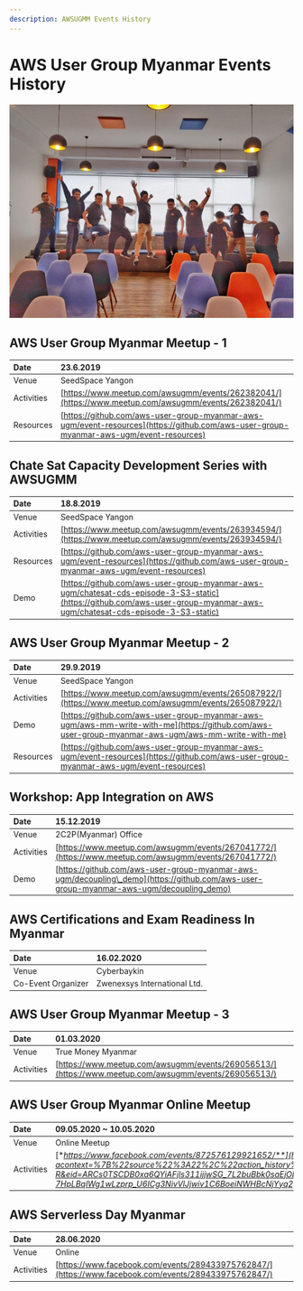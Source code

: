 ```yaml
---
description: AWSUGMM Events History
---
```


# AWS User Group Myanmar Events History

![AWS User Group Myanmar](.gitbook/assets/highres_484143261.jpeg)

## AWS User Group Myanmar Meetup - 1 

| Date | 23.6.2019 |
| :--- | :--- |
| Venue | SeedSpace Yangon |
| Activities | [https://www.meetup.com/awsugmm/events/262382041/](https://www.meetup.com/awsugmm/events/262382041/) |
| Resources | [https://github.com/aws-user-group-myanmar-aws-ugm/event-resources](https://github.com/aws-user-group-myanmar-aws-ugm/event-resources) |

## Chate Sat Capacity Development Series with AWSUGMM

| Date | 18.8.2019 |
| :--- | :--- |
| Venue  | SeedSpace Yangon |
| Activities | [https://www.meetup.com/awsugmm/events/263934594/](https://www.meetup.com/awsugmm/events/263934594/) |
| Resources | [https://github.com/aws-user-group-myanmar-aws-ugm/event-resources](https://github.com/aws-user-group-myanmar-aws-ugm/event-resources) |
| Demo | [https://github.com/aws-user-group-myanmar-aws-ugm/chatesat-cds-episode-3-S3-static](https://github.com/aws-user-group-myanmar-aws-ugm/chatesat-cds-episode-3-S3-static) |

## AWS User Group Myanmar Meetup - 2

| Date | 29.9.2019 |
| :--- | :--- |
| Venue | SeedSpace Yangon |
| Activities | [https://www.meetup.com/awsugmm/events/265087922/](https://www.meetup.com/awsugmm/events/265087922/) |
| Demo | [https://github.com/aws-user-group-myanmar-aws-ugm/aws-mm-write-with-me](https://github.com/aws-user-group-myanmar-aws-ugm/aws-mm-write-with-me) |
| Resources | [https://github.com/aws-user-group-myanmar-aws-ugm/event-resources](https://github.com/aws-user-group-myanmar-aws-ugm/event-resources) |

## Workshop: App Integration on AWS

| Date | 15.12.2019 |
| :--- | :--- |
| Venue | 2C2P\(Myanmar\) Office  |
| Activities | [https://www.meetup.com/awsugmm/events/267041772/](https://www.meetup.com/awsugmm/events/267041772/) |
| Demo | [https://github.com/aws-user-group-myanmar-aws-ugm/decoupling\_demo](https://github.com/aws-user-group-myanmar-aws-ugm/decoupling_demo) |

## AWS Certifications and Exam Readiness In Myanmar

| Date | 16.02.2020 |
| :--- | :--- |
| Venue | Cyberbaykin |
| Co-Event Organizer | Zwenexsys International Ltd. |

## AWS User Group Myanmar Meetup - 3

| Date | 01.03.2020 |
| :--- | :--- |
| Venue  | True Money Myanmar |
| Activities | [https://www.meetup.com/awsugmm/events/269056513/](https://www.meetup.com/awsugmm/events/269056513/) |

## AWS User Group Myanmar Online Meetup 

| Date | 09.05.2020 ~ 10.05.2020 |
| :--- | :--- |
| Venue | Online Meetup |
| Activities | [**https://www.facebook.com/events/872576129921652/**](https://www.facebook.com/events/872576129921652/?acontext=%7B%22source%22%3A22%2C%22action_history%22%3A%22%5B%7B%5C%22surface%5C%22%3A%5C%22timeline%5C%22%2C%5C%22mechanism%5C%22%3A%5C%22surface%5C%22%2C%5C%22extra_data%5C%22%3A%5B%5D%7D%5D%22%2C%22has_source%22%3Atrue%7D&source=22&action_history=%5B%7B%22surface%22%3A%22timeline%22%2C%22mechanism%22%3A%22surface%22%2C%22extra_data%22%3A%5B%5D%7D%5D&has_source=1&__tn__=KH-R&eid=ARCs0TSCDB0xa6QYiAFjls311ijjwSG_7L2buBbk0saEjObw5Elj2dwH1aER-TwUzJ_2o82FxPsWXy3F&fref=mentions&__xts__%5B0%5D=68.ARBYRy6nf9FCh_pGIC7eZ-d7cLesj0x-lnM_aA0dUqGXNJzoMmKL5xIXW2eQyBcvsVoTSO9BmBhM_f7Iv64a9mGPMEZm9caOng2Yi8d-uOVoAjJ7oRBepIL2EfHazPPF_mpdy2MKuQ8gnn7oEIIapaqyxl2ua1bqrmQd455gldkF7PyguG5bB1ZnEvasSSoD6lGbAmhSS-U-7HpLBqIWg1wLzprp_U6ICg3NivVlJjwiv1C6BoeiNWHBcNjYyq2gW_PHPcyFNFWyADNg3ga6H6j88qRdzzCp6gCaGtsQNszcFM_hQmgkXTs_aAZ51hq4RML9_sJLu6ksMtxivRcLwQ)\*\*\*\* |

## AWS Serverless Day Myanmar

| Date | 28.06.2020 |
| :--- | :--- |
| Venue | Online  |
| Activities | [https://www.facebook.com/events/289433975762847/](https://www.facebook.com/events/289433975762847/) |

